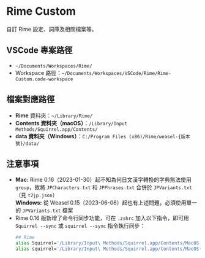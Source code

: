 # Rime Custom

自訂 Rime 設定、詞庫及相關檔案等。

## VSCode 專案路徑
* `~/Documents/Workspaces/Rime/`
* Workspace 路徑：`~/Documents/Workspaces/VSCode/Rime/Rime-Custom.code-workspace`

## 檔案對應路徑
* **Rime** 資料夾：`~/Library/Rime/`
* **Contents 資料夾（macOS）**：`/Library/Input Methods/Squirrel.app/Contents/`
* **data 資料夾（Windows）**：`C:/Program Files (x86)/Rime/weasel-{版本號}/data/`

## 注意事項
* **Mac:** Rime 0.16（2023-01-30）起不知為何日文漢字轉換的字典無法使用 `group`，故將 `JPCharacters.txt` 和 `JPPhrases.txt` 合併於 `JPVariants.txt`（見 `t2jp.json`）  
  **Windows:** 從 Weasel 0.15（2023-06-06）起也有上述問題，必須使用單一的 `JPVariants.txt` 檔案
* Rime 0.16 版新增了命令行同步功能，可在 `.zshrc` 加入以下指令，即可用 `Squirrel --sync` 或 `squirrel --sync` 指令執行同步：
  ```bash
  ## Rime
  alias Squirrel='/Library/Input\ Methods/Squirrel.app/Contents/MacOS/Squirrel'
  alias squirrel='/Library/Input\ Methods/Squirrel.app/Contents/MacOS/Squirrel'
  ```
